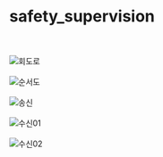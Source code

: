 # safety_supervision<br><br>
![회도로](https://user-images.githubusercontent.com/124419697/237032416-f8d36e50-f4af-4503-93c5-8800de3836ef.PNG)<br><br>
![순서도](https://user-images.githubusercontent.com/124419697/237032476-60a90eb4-3776-4ead-95e5-2b3728c8c1a2.PNG)<br><br>
![송신](https://user-images.githubusercontent.com/124419697/237032534-ccec59b5-e24e-4e07-8286-9b6ace36c986.PNG)<br><br>
![수신01](https://user-images.githubusercontent.com/124419697/237032576-15589404-4aa3-421b-ab6e-8e073a35a833.PNG)<br><br>
![수신02](https://user-images.githubusercontent.com/124419697/237032604-4236bd10-9bd7-4b2e-9299-94c1f1c442a4.PNG)<br><br>






